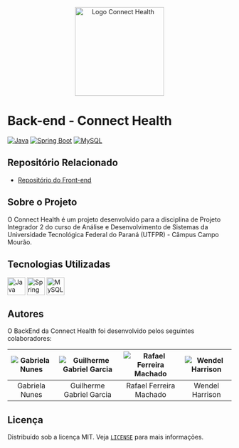 <p align="center">
  <img src="https://avatars.githubusercontent.com/u/130587229?s=200&v=4" alt="Logo Connect Health" width="200"/>
</p>

# Back-end - Connect Health

[![Java](https://img.shields.io/badge/Java-17-blue)](https://www.java.com/)
[![Spring Boot](https://img.shields.io/badge/Spring%20Boot-3.0.6-green)](https://spring.io/projects/spring-boot)
[![MySQL](https://img.shields.io/badge/MySQL-8.0.23-blue)](https://www.mysql.com/)

## Repositório Relacionado

- [Repositório do Front-end](https://github.com/Connect-Health/Front-end)

## Sobre o Projeto

O Connect Health é um projeto desenvolvido para a disciplina de Projeto Integrador 2 do curso de Análise e Desenvolvimento de Sistemas da Universidade Tecnológica Federal do Paraná (UTFPR) - Câmpus Campo Mourão.

## Tecnologias Utilizadas

<div style="display: inline_block">
  <img align="center" alt="Java" height="40" width="40" title="Java" src="https://cdn.jsdelivr.net/gh/devicons/devicon/icons/java/java-original.svg">
  <img align="center" alt="Spring Boot" height="40" width="40" title="Spring Boot" src="https://cdn.jsdelivr.net/gh/devicons/devicon/icons/spring/spring-original.svg">
  <img align="center" alt="MySQL" height="40" width="40" title="MySQL" src="https://cdn.jsdelivr.net/gh/devicons/devicon/icons/mysql/mysql-original.svg">
</div>

## Autores

O BackEnd da Connect Health foi desenvolvido pelos seguintes colaboradores:

| ![Gabriela Nunes](https://avatars.githubusercontent.com/u/92945219?v=4) | ![Guilherme Gabriel Garcia](https://avatars.githubusercontent.com/u/125367739?v=4) | ![Rafael Ferreira Machado](https://avatars.githubusercontent.com/u/104914975?v=4) | ![Wendel Harrison](https://avatars.githubusercontent.com/u/99509845?v=4) |
| :---------------------------------------------------------------------: | :--------------------------------------------------------------------------------: | :-------------------------------------------------------------------------------: | :--------------------------------------------------------------------------: |
|                             Gabriela Nunes                              |                              Guilherme Gabriel Garcia                              |                              Rafael Ferreira Machado                              |                              Wendel Harrison                             |

## Licença

Distribuído sob a licença MIT. Veja [`LICENSE`](./LICENSE) para mais informações.

